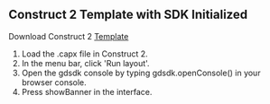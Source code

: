 ## Construct 2 Template with SDK Initialized

Download Construct 2 [Template](https://github.com/GameDistribution/gd-sdk-construct-3/blob/development/dist/gamedistribution-sdk.c3addon?raw=true)

1. Load the .capx file in Construct 2.
2. In the menu bar, click 'Run layout'.
3. Open the gdsdk console by typing gdsdk.openConsole() in your browser console.
4. Press showBanner in the interface.
